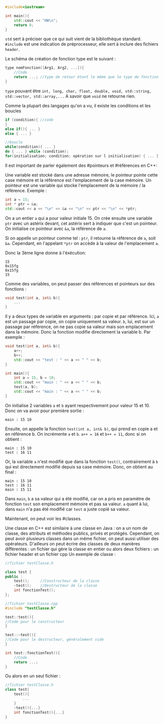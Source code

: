 
```cpp
#include<iostream>

int main(){
	std::cout << "HW\n";
	return 0;
}
```

``std`` sert à préciser que ce qui suit vient de la bibliothèque standard.
`#include` est une indication de préprocesseur, elle sert à inclure des fichiers `header`.

Le schéma de création de fonction type est le suivant : 
```cpp
type nomFonction([Arg1, Arg2, ...]){
	//Code
	return ...; //type de retour étant le même que le type de fonction
}
```
``type`` pouvant être ``int, long, char, float, double, void, std::string, std::vector, std::array,...``
A savoir que `void` ne retourne rien.

Comme la plupart des langages qu'on a vu, il existe les conditions et les boucles
```cpp
if (condition){ //code
}
else if(){ ... }
else { ... }

//boucle
while(condition){ ... }
do { ... } while (condition);
for(initialisation; condition; opération sur l initialisation) { ... }
```

Il est important de parler également des #pointeurs et #références en C++:

Une variable est stocké dans une adresse mémoire, le pointeur pointe cette case mémoire et la référence est l'emplacement de la case mémoire.
Un pointeur est une variable qui stocke l'emplacement de la mémoire / la référence.
Exemple : 
```cpp
int a = 15;
int * ptr = &a;
std::cout << a << "\n" << &a << "\n" << ptr << "\n" << *ptr;
```
On a un entier `a` qui a pour valeur initiale $15$.
On crée ensuite une variable ``ptr`` avec un astérix devant, cet astérix sert à indiquer que c'est un pointeur. On initialise ce pointeur avec ``&a``, la référence de ``a``.

Si on appelle un pointeur comme tel : ``ptr``, il retourne la référence de `a`, soit `&a`. Cependant, en l'appelant ``*ptr`` on accède à la valeur de l'emplacement `a`.

Donc la 3ème ligne donne à l'éxécution:
```
15
0x15fg
0x15fg
15
```

Comme des variables, on peut passer des références et pointeurs sur des fonctions :
```cpp
void test(int a, int& b){
	...
}
```

Il y a deux types de variable en arguments : par copie et par référence.
Ici, `a` est un passage par copie, on copie uniquement sa valeur.
`b`, lui, est sur un passage par référence, on ne pas copie sa valeur mais son emplacement dans la mémoire. Donc la fonction modifie directement la variable b.
Par exemple : 
```cpp
void test(int a, int& b){
	a++;
	b++;
	std::cout << "test : " << a << " " << b;
}

int main(){
	int a = 15, b = 10;
	std::cout << "main : " << a << " " << b;
	test(a, b);
	std::cout << "main : " << a << " " << b;
}
```

On initialise 2 variables `a` et `b` ayant respectivement pour valeur 15 et 10.
Donc on va avoir pour première sortie : 
```
main : 15 10
```
Ensuite, on appelle la fonction ``test(int a, int& b)``, qui prend en copie a et en référence b.
On incrémente ``a`` et ``b``. 
``a++ = 16`` et ``b++ = 11``, donc si on obtient :
```
main : 15 10
test : 16 11
```

Or, la variable ``a`` n'est modifié que dans la fonction ``test()``, contrairement à ``b`` qui est directement modifié depuis sa case mémoire.
Donc, on obtient au final :
```
main : 15 10
test : 16 11
main : 15 11
```
Dans ``main``, ``b`` a sa valeur qui a été modifié, car on a pris en paramètre de fonction ``test`` son emplacement mémoire et pas sa valeur. ``a`` quant à lui, dans ``main`` n'a pas été modifié car ``test`` a juste copié sa valeur.


Maintenant, on peut voir les #classes.

Une classe en C++ est similaire à une classe en Java : on a un nom de classe, des attributs et méthodes publics, privés et protégés.
Cependant, on peut avoir plusieurs classes dans un même fichier, on peut aussi utiliser des opérateurs. D'ailleurs on peut écrire des classes de deux manières différentes : un fichier qui gère la classe en entier ou alors deux fichiers : un fichier header et un fichier cpp
Un exemple de classe : 
```cpp
//fichier testClasse.h

class test {
public :
	test();     //Constructeur de la classe
	~test();    //Destructeur de la classe
	int fonctionTest();
};

//fichier testClasse.cpp
#include "testClasse.h"

test::test(){
//Code pour le constructeur
}

test::~test(){
//Code pour le destructeur, généralement vide
}

int test::fonctionTest(){
	//Code
	return ...;
}

```
Ou alors en un seul fichier :
```cpp
//fichier testClasse.h
class test{
	test(){
		...
	}
	~test(){...}
	int fonctionTest(){...}
}
```
